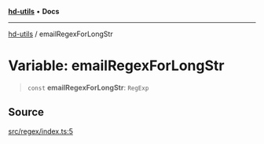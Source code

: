 [**hd-utils**](../README.md) • **Docs**

***

[hd-utils](../globals.md) / emailRegexForLongStr

# Variable: emailRegexForLongStr

> `const` **emailRegexForLongStr**: `RegExp`

## Source

[src/regex/index.ts:5](https://github.com/AhmadHddad/h-utils/blob/b1dfa95e218c9605f39fc234662ef50e62fadcb8/src/regex/index.ts#L5)
